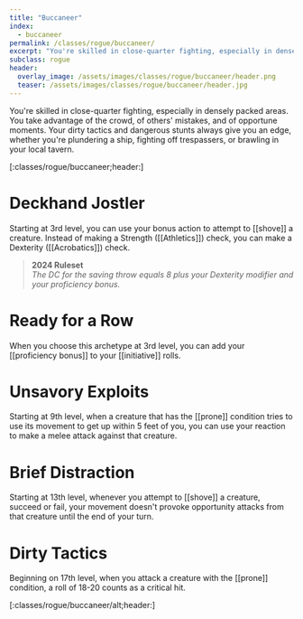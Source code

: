 ```yaml
---
title: "Buccaneer"
index: 
  - buccaneer
permalink: /classes/rogue/buccaneer/
excerpt: "You're skilled in close-quarter fighting, especially in densely packed areas. You take advantage of the crowd, of others' mistakes, and of opportune moments."
subclass: rogue
header:
  overlay_image: /assets/images/classes/rogue/buccaneer/header.png
  teaser: /assets/images/classes/rogue/buccaneer/header.jpg
---
```

You're skilled in close-quarter fighting, especially in densely packed areas. You take advantage of the crowd, of others' mistakes, and of opportune moments. Your dirty tactics and dangerous stunts always give you an edge, whether you're plundering a ship, fighting off trespassers, or brawling in your local tavern.

[:classes/rogue/buccaneer;header:]

# Deckhand Jostler
Starting at 3rd level, you can use your bonus action to attempt to [[shove]] a creature. Instead of making a Strength ([[Athletics]]) check, you can make a Dexterity ([[Acrobatics]]) check.

> **2024 Ruleset** \
> *The DC for the saving throw equals 8 plus your Dexterity modifier and your proficiency bonus.*

# Ready for a Row
When you choose this archetype at 3rd level, you can add your [[proficiency bonus]] to your [[initiative]] rolls.

# Unsavory Exploits
Starting at 9th level, when a creature that has the [[prone]] condition tries to use its movement to get up within 5 feet of you, you can use your reaction to make a melee attack against that creature. 

# Brief Distraction
Starting at 13th level, whenever you attempt to [[shove]] a creature, succeed or fail, your movement doesn't provoke opportunity attacks from that creature until the end of your turn.

# Dirty Tactics
Beginning on 17th level, when you attack a creature with the [[prone]] condition, a roll of 18-20 counts as a critical hit.

[:classes/rogue/buccaneer/alt;header:]
